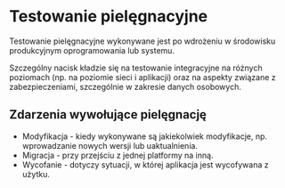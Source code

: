 # Testowanie pielęgnacyjne

Testowanie pielęgnacyjne wykonywane jest po wdrożeniu w środowisku produkcyjnym oprogramowania lub systemu.

Szczególny nacisk kładzie się na testowanie integracyjne na różnych poziomach \(np. na poziomie sieci i aplikacji\) oraz na aspekty związane z zabezpieczeniami, szczególnie w zakresie danych osobowych.

## Zdarzenia wywołujące pielęgnację

* Modyfikacja - kiedy wykonywane są jakiekolwiek modyfikacje, np. wprowadzanie nowych wersji lub uaktualnienia.
* Migracja - przy przejściu z jednej platformy na inną.
* Wycofanie - dotyczy sytuacji, w której aplikacja jest wycofywana z użytku.




